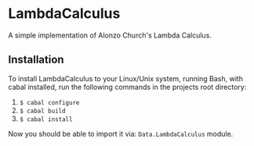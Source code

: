 # LambdaCalculus
A simple implementation of
Alonzo Church's Lambda
Calculus.

## Installation
To install LambdaCalculus
to your Linux/Unix system,
running Bash, with cabal
installed, run the
following commands in the
projects root directory:

1. `$ cabal configure`
2. `$ cabal build`
3. `$ cabal install`

Now you should be able
to import it via:
`Data.LambdaCalculus`
module.
